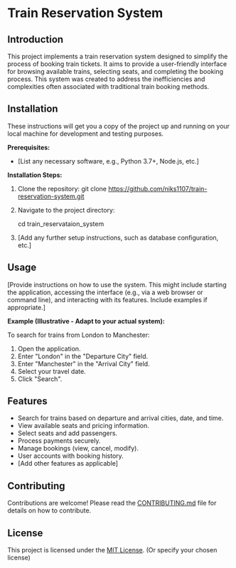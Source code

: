 # Train Reservation System

## Introduction

This project implements a train reservation system designed to simplify the process of booking train tickets.  It aims to provide a user-friendly interface for browsing available trains, selecting seats, and completing the booking process. This system was created to address the inefficiencies and complexities often associated with traditional train booking methods.


## Installation

These instructions will get you a copy of the project up and running on your local machine for development and testing purposes.

**Prerequisites:**

* [List any necessary software, e.g., Python 3.7+, Node.js, etc.]

**Installation Steps:**

1. Clone the repository:
   git clone https://github.com/niks1107/train-reservation-system.git
   
2. Navigate to the project directory:

   cd train_reservataion_system

4. [Add any further setup instructions, such as database configuration, etc.]


## Usage

[Provide instructions on how to use the system.  This might include starting the application, accessing the interface (e.g., via a web browser or command line), and interacting with its features.  Include examples if appropriate.]

**Example (Illustrative - Adapt to your actual system):**

To search for trains from London to Manchester:

1. Open the application.
2. Enter "London" in the "Departure City" field.
3. Enter "Manchester" in the "Arrival City" field.
4. Select your travel date.
5. Click "Search".


## Features

* Search for trains based on departure and arrival cities, date, and time.
* View available seats and pricing information.
* Select seats and add passengers.
* Process payments securely.
* Manage bookings (view, cancel, modify).
* User accounts with booking history.
* [Add other features as applicable]


## Contributing

Contributions are welcome! Please read the [CONTRIBUTING.md](CONTRIBUTING.md) file for details on how to contribute.


## License

This project is licensed under the [MIT License](LICENSE).  (Or specify your chosen license)
